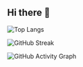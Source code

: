 ## Hi there 👋
![Top Langs](https://github-readme-stats.vercel.app/api/top-langs/?username=its-varad&layout=compact&theme=github_dark&hide=HTML,css,MDX)


<!-- Streak Stats -->
![GitHub Streak](https://github-readme-streak-stats.herokuapp.com?user=its-varad&theme=github-dark&hide_border=false)

![GitHub Activity Graph](https://github-readme-activity-graph.cyclic.app/graph?username=its-varad&theme=github-dark)








<!--
**its-varad/its-varad** is a ✨ _special_ ✨ repository because its `README.md` (this file) appears on your GitHub profile.

Here are some ideas to get you started:

- 🔭 I’m currently working on ...
- 🌱 I’m currently learning ...
- 👯 I’m looking to collaborate on ...
- 🤔 I’m looking for help with ...
- 💬 Ask me about ...
- 📫 How to reach me: ...
- 😄 Pronouns: ...
- ⚡ Fun fact: ...
-->
